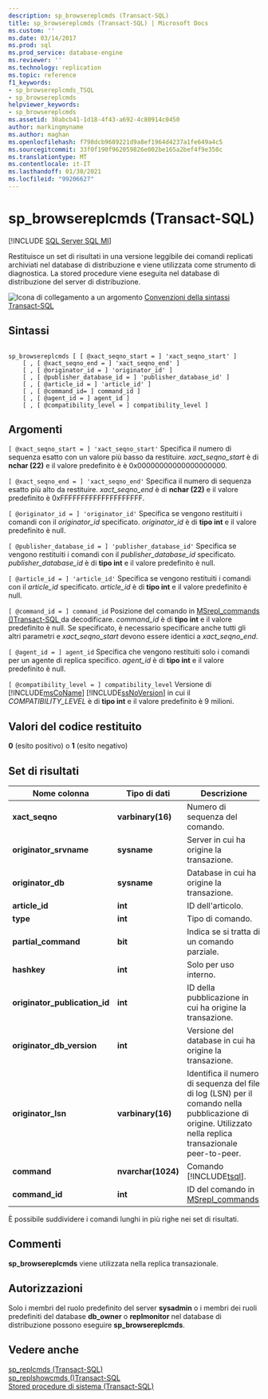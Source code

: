 ```yaml
---
description: sp_browsereplcmds (Transact-SQL)
title: sp_browsereplcmds (Transact-SQL) | Microsoft Docs
ms.custom: ''
ms.date: 03/14/2017
ms.prod: sql
ms.prod_service: database-engine
ms.reviewer: ''
ms.technology: replication
ms.topic: reference
f1_keywords:
- sp_browsereplcmds_TSQL
- sp_browsereplcmds
helpviewer_keywords:
- sp_browsereplcmds
ms.assetid: 30abcb41-1d18-4f43-a692-4c80914c0450
author: markingmyname
ms.author: maghan
ms.openlocfilehash: f798dcb9689221d9a8ef1964d4237a1fe649a4c5
ms.sourcegitcommit: 33f0f190f962059826e002be165a2bef4f9e350c
ms.translationtype: MT
ms.contentlocale: it-IT
ms.lasthandoff: 01/30/2021
ms.locfileid: "99206627"
---
```

# <a name="sp_browsereplcmds-transact-sql"></a>sp_browsereplcmds (Transact-SQL)
[!INCLUDE [SQL Server SQL MI](../../includes/applies-to-version/sql-asdbmi.md)]

  Restituisce un set di risultati in una versione leggibile dei comandi replicati archiviati nel database di distribuzione e viene utilizzata come strumento di diagnostica. La stored procedure viene eseguita nel database di distribuzione del server di distribuzione.  
  
 ![Icona di collegamento a un argomento](../../database-engine/configure-windows/media/topic-link.gif "Icona di collegamento a un argomento") [Convenzioni della sintassi Transact-SQL](../../t-sql/language-elements/transact-sql-syntax-conventions-transact-sql.md)  
  
## <a name="syntax"></a>Sintassi  
  
```  
  
sp_browsereplcmds [ [ @xact_seqno_start = ] 'xact_seqno_start' ]  
    [ , [ @xact_seqno_end = ] 'xact_seqno_end' ]   
    [ , [ @originator_id = ] 'originator_id' ]  
    [ , [ @publisher_database_id = ] 'publisher_database_id' ]  
    [ , [ @article_id = ] 'article_id' ]  
    [ , [ @command_id= ] command_id ]  
    [ , [ @agent_id = ] agent_id ]  
    [ , [ @compatibility_level = ] compatibility_level ]  
```  
  
## <a name="arguments"></a>Argomenti  
`[ @xact_seqno_start = ] 'xact_seqno_start'` Specifica il numero di sequenza esatto con un valore più basso da restituire. *xact_seqno_start* è di **nchar (22)** e il valore predefinito è è 0x00000000000000000000.  
  
`[ @xact_seqno_end = ] 'xact_seqno_end'` Specifica il numero di sequenza esatto più alto da restituire. *xact_seqno_end* è di **nchar (22)** e il valore predefinito è 0xFFFFFFFFFFFFFFFFFFFF.  
  
`[ @originator_id = ] 'originator_id'` Specifica se vengono restituiti i comandi con il *originator_id* specificato. *originator_id* è di **tipo int** e il valore predefinito è null.  
  
`[ @publisher_database_id = ] 'publisher_database_id'` Specifica se vengono restituiti i comandi con il *publisher_database_id* specificato. *publisher_database_id* è di **tipo int** e il valore predefinito è null.  
  
`[ @article_id = ] 'article_id'` Specifica se vengono restituiti i comandi con il *article_id* specificato. *article_id* è di **tipo int** e il valore predefinito è null.  
  
`[ @command_id = ] command_id` Posizione del comando in [MSrepl_commands &#40;&#41;Transact-SQL ](../../relational-databases/system-tables/msrepl-commands-transact-sql.md) da decodificare. *command_id* è di **tipo int** e il valore predefinito è null. Se specificato, è necessario specificare anche tutti gli altri parametri e *xact_seqno_start* devono essere identici a *xact_seqno_end*.  
  
`[ @agent_id = ] agent_id` Specifica che vengono restituiti solo i comandi per un agente di replica specifico. *agent_id* è di **tipo int** e il valore predefinito è null.  
  
`[ @compatibility_level = ] compatibility_level` Versione di [!INCLUDE[msCoName](../../includes/msconame-md.md)] [!INCLUDE[ssNoVersion](../../includes/ssnoversion-md.md)] in cui il *COMPATIBILITY_LEVEL* è di **tipo int** e il valore predefinito è 9 milioni.  
  
## <a name="return-code-values"></a>Valori del codice restituito  
 **0** (esito positivo) o **1** (esito negativo)  
  
## <a name="result-sets"></a>Set di risultati  
  
|Nome colonna|Tipo di dati|Descrizione|  
|-----------------|---------------|-----------------|  
|**xact_seqno**|**varbinary(16)**|Numero di sequenza del comando.|  
|**originator_srvname**|**sysname**|Server in cui ha origine la transazione.|  
|**originator_db**|**sysname**|Database in cui ha origine la transazione.|  
|**article_id**|**int**|ID dell'articolo.|  
|**type**|**int**|Tipo di comando.|  
|**partial_command**|**bit**|Indica se si tratta di un comando parziale.|  
|**hashkey**|**int**|Solo per uso interno.|  
|**originator_publication_id**|**int**|ID della pubblicazione in cui ha origine la transazione.|  
|**originator_db_version**|**int**|Versione del database in cui ha origine la transazione.|  
|**originator_lsn**|**varbinary(16)**|Identifica il numero di sequenza del file di log (LSN) per il comando nella pubblicazione di origine. Utilizzato nella replica transazionale peer-to-peer.|  
|**command**|**nvarchar(1024)**|Comando [!INCLUDE[tsql](../../includes/tsql-md.md)].|  
|**command_id**|**int**|ID del comando in [MSrepl_commands](../../relational-databases/system-tables/msrepl-commands-transact-sql.md).|  
  
 È possibile suddividere i comandi lunghi in più righe nei set di risultati.  
  
## <a name="remarks"></a>Commenti  
 **sp_browsereplcmds** viene utilizzata nella replica transazionale.  
  
## <a name="permissions"></a>Autorizzazioni  
 Solo i membri del ruolo predefinito del server **sysadmin** o i membri dei ruoli predefiniti del database **db_owner** o **replmonitor** nel database di distribuzione possono eseguire **sp_browsereplcmds**.  
  
## <a name="see-also"></a>Vedere anche  
 [sp_replcmds &#40;Transact-SQL&#41;](../../relational-databases/system-stored-procedures/sp-replcmds-transact-sql.md)   
 [sp_replshowcmds &#40;&#41;Transact-SQL ](../../relational-databases/system-stored-procedures/sp-replshowcmds-transact-sql.md)   
 [Stored procedure di sistema &#40;Transact-SQL&#41;](../../relational-databases/system-stored-procedures/system-stored-procedures-transact-sql.md)  
  
  
